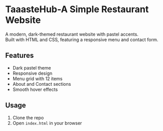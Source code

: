 # TaaasteHub-A Simple Restaurant Website

A modern, dark-themed restaurant website with pastel accents.  
Built with HTML and CSS, featuring a responsive menu and contact form.

## Features
- Dark pastel theme
- Responsive design
- Menu grid with 12 items
- About and Contact sections
- Smooth hover effects

## Usage
1. Clone the repo
2. Open `index.html` in your browser
